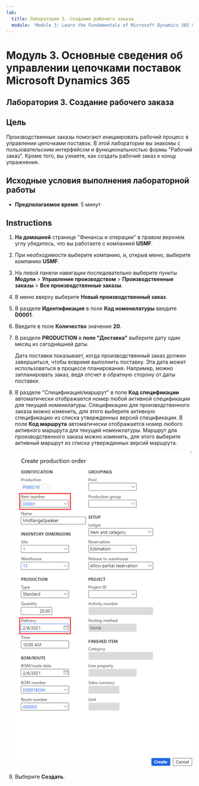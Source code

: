 ```yaml
---
lab:
  title: Лаборатория 3. Создание рабочего заказа
  module: 'Module 3: Learn the Fundamentals of Microsoft Dynamics 365 Supply Chain Management'
---
```


# Модуль 3. Основные сведения об управлении цепочками поставок Microsoft Dynamics 365

## Лаборатория 3. Создание рабочего заказа

## Цель

Производственные заказы помогают инициировать рабочий процесс в управлении цепочками поставок. В этой лаборатории вы знакомы с пользовательским интерфейсом и функциональностью формы "Рабочий заказ". Кроме того, вы узнаете, как создать рабочий заказ к концу упражнения.

## Исходные условия выполнения лабораторной работы

   - **Предполагаемое время**: 5 минут

## Instructions

1.  **На домашней** странице "Финансы и операции" в правом верхнем углу убедитесь, что вы работаете с компанией **USMF**.

2.  При необходимости выберите компанию, и, открыв меню, выберите компанию **USMF**.

3.  На левой панели навигации последовательно выберите пункты **Модули** > **Управление производством** > **Производственные заказы** > **Все производственные заказы**.

4.  В меню вверху выберите **Новый производственный заказ**.

5.  В разделе **Идентификация** в поле **Код номенклатуры** введите **D0001**.

6.  Введите в поле **Количество** значение **20**.

7.  В разделе **PRODUCTION** в **поле "Доставка"** выберите дату один месяц из сегодняшней даты.

    Дата поставки показывает, когда производственный заказ должен завершиться, чтобы вовремя выполнить поставку. Эта дата может использоваться в процессе планирования. Например, можно запланировать заказ, ведя отсчет в обратную сторону от даты поставки.

8.  В разделе "Спецификация/маршрут" в поле **Код спецификации** автоматически отображается номер любой активной спецификации для текущей номенклатуры. Спецификацию для производственного заказа можно изменить, для этого выберите активную спецификацию из списка утвержденных версий спецификации. В поле **Код маршрута** автоматически отображается номер любого активного маршрута для текущей номенклатуры. Маршрут для производственного заказа можно изменить, для этого выберите активный маршрут из списка утвержденных версий маршрута.

    ![Снимок экрана: страница создания рабочего заказа. Выделены номера элементов и поля доставки.](./media/03-learn-the-fundamentals-of-dynamics-365-supply-chain-management-40.png)

9.  Выберите **Создать**.

